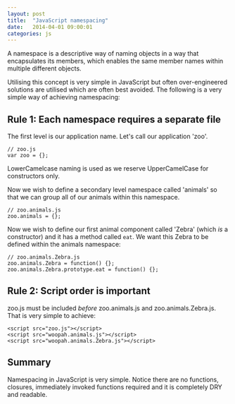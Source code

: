 ```yaml
---
layout: post
title:  "JavaScript namespacing"
date:   2014-04-01 09:00:01
categories: js
---
```


A namespace is a descriptive way of naming objects in a way that encapsulates its members, which enables the same member names within multiple different objects.

Utilising this concept is very simple in JavaScript but often over-engineered solutions are utilised which are often best avoided. The following is a very simple way of achieving namespacing:

## Rule 1: Each namespace requires a separate file

The first level is our application name. Let's call our application 'zoo'.

	// zoo.js
	var zoo = {};

LowerCamelcase naming is used as we reserve UpperCamelCase for constructors only.

Now we wish to define a secondary level namespace called 'animals' so that we can group all of our animals within this namespace.

	// zoo.animals.js
	zoo.animals = {};

Now we wish to define our first animal component called 'Zebra' (which *is* a constructor) and it has a method called `eat`. We want this Zebra to be defined within the animals namespace:

	// zoo.animals.Zebra.js
	zoo.animals.Zebra = function() {};
	zoo.animals.Zebra.prototype.eat = function() {};

## Rule 2: Script order is important

zoo.js must be included *before* zoo.animals.js and zoo.animals.Zebra.js. That is very simple to achieve:

	<script src="zoo.js"></script>
	<script src="woopah.animals.js"></script>
	<script src="woopah.animals.Zebra.js"></script>

## Summary

Namespacing in JavaScript is very simple. Notice there are no functions, closures, immediately invoked functions required and it is completely DRY and readable.
